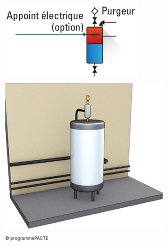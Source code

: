 ![](<images/Volume tampon PAC/_page_0_Picture_0.jpeg>)

![](<images/Volume tampon PAC/_page_0_Picture_1.jpeg>)

© programmePACTE